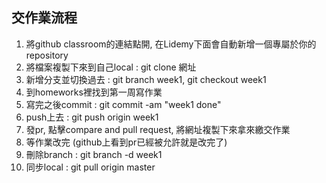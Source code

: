 ## 交作業流程

1. 將github classroom的連結點開, 在Lidemy下面會自動新增一個專屬於你的repository
2. 將檔案複製下來到自己local : git clone 網址
3. 新增分支並切換過去 : git branch week1,  git checkout week1
4. 到homeworks裡找到第一周寫作業
5. 寫完之後commit : git commit -am "week1 done"
6. push上去 : git push origin week1
7. 發pr, 點擊compare and pull request, 將網址複製下來拿來繳交作業
8. 等作業改完 (github上看到pr已經被允許就是改完了)
9. 刪除branch : git branch -d week1
10. 同步local : git pull origin master